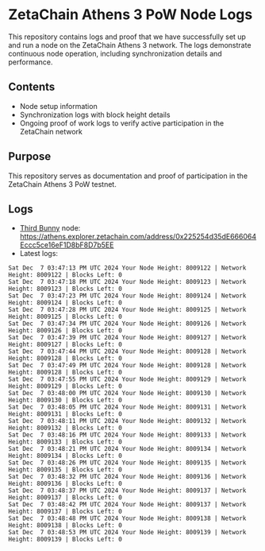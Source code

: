 # ZetaChain Athens 3 PoW Node Logs
This repository contains logs and proof that we have successfully set up and run a node on the ZetaChain Athens 3 network. The logs demonstrate continuous node operation, including synchronization details and performance.

## Contents
- Node setup information
- Synchronization logs with block height details
- Ongoing proof of work logs to verify active participation in the ZetaChain network

## Purpose
This repository serves as documentation and proof of participation in the ZetaChain Athens 3 PoW testnet.

## Logs

- [Third Bunny](https://thirdbunny.xyz/) node: https://athens.explorer.zetachain.com/address/0x225254d35dE666064Eccc5ce16eF1D8bF8D7b5EE
- Latest logs:
```
Sat Dec  7 03:47:13 PM UTC 2024 Your Node Height: 8009122 | Network Height: 8009122 | Blocks Left: 0
Sat Dec  7 03:47:18 PM UTC 2024 Your Node Height: 8009123 | Network Height: 8009123 | Blocks Left: 0
Sat Dec  7 03:47:23 PM UTC 2024 Your Node Height: 8009124 | Network Height: 8009124 | Blocks Left: 0
Sat Dec  7 03:47:28 PM UTC 2024 Your Node Height: 8009125 | Network Height: 8009125 | Blocks Left: 0
Sat Dec  7 03:47:34 PM UTC 2024 Your Node Height: 8009126 | Network Height: 8009126 | Blocks Left: 0
Sat Dec  7 03:47:39 PM UTC 2024 Your Node Height: 8009127 | Network Height: 8009127 | Blocks Left: 0
Sat Dec  7 03:47:44 PM UTC 2024 Your Node Height: 8009128 | Network Height: 8009128 | Blocks Left: 0
Sat Dec  7 03:47:49 PM UTC 2024 Your Node Height: 8009128 | Network Height: 8009128 | Blocks Left: 0
Sat Dec  7 03:47:55 PM UTC 2024 Your Node Height: 8009129 | Network Height: 8009129 | Blocks Left: 0
Sat Dec  7 03:48:00 PM UTC 2024 Your Node Height: 8009130 | Network Height: 8009130 | Blocks Left: 0
Sat Dec  7 03:48:05 PM UTC 2024 Your Node Height: 8009131 | Network Height: 8009131 | Blocks Left: 0
Sat Dec  7 03:48:11 PM UTC 2024 Your Node Height: 8009132 | Network Height: 8009132 | Blocks Left: 0
Sat Dec  7 03:48:16 PM UTC 2024 Your Node Height: 8009133 | Network Height: 8009133 | Blocks Left: 0
Sat Dec  7 03:48:21 PM UTC 2024 Your Node Height: 8009134 | Network Height: 8009134 | Blocks Left: 0
Sat Dec  7 03:48:26 PM UTC 2024 Your Node Height: 8009135 | Network Height: 8009135 | Blocks Left: 0
Sat Dec  7 03:48:32 PM UTC 2024 Your Node Height: 8009136 | Network Height: 8009136 | Blocks Left: 0
Sat Dec  7 03:48:37 PM UTC 2024 Your Node Height: 8009137 | Network Height: 8009137 | Blocks Left: 0
Sat Dec  7 03:48:42 PM UTC 2024 Your Node Height: 8009137 | Network Height: 8009137 | Blocks Left: 0
Sat Dec  7 03:48:48 PM UTC 2024 Your Node Height: 8009138 | Network Height: 8009138 | Blocks Left: 0
Sat Dec  7 03:48:53 PM UTC 2024 Your Node Height: 8009139 | Network Height: 8009139 | Blocks Left: 0
```
